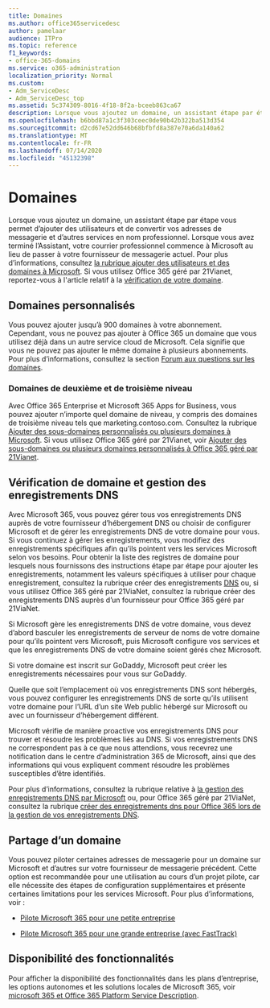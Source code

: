 ```yaml
---
title: Domaines
ms.author: office365servicedesc
author: pamelaar
audience: ITPro
ms.topic: reference
f1_keywords:
- office-365-domains
ms.service: o365-administration
localization_priority: Normal
ms.custom:
- Adm_ServiceDesc
- Adm_ServiceDesc_top
ms.assetid: 5c374309-8016-4f18-8f2a-bceeb863ca67
description: Lorsque vous ajoutez un domaine, un assistant étape par étape vous permet d’ajouter des utilisateurs et de convertir vos adresses de messagerie et d’autres services en nom professionnel. Lorsque vous avez terminé l’Assistant, votre courrier professionnel commence à Microsoft au lieu de passer à votre fournisseur de messagerie actuel. Pour plus d’informations, consultez la rubrique ajouter des utilisateurs et des domaines à Microsoft. Si vous utilisez Office 365 géré par 21Vianet, reportez-vous à l'article relatif à la vérification de votre domaine.
ms.openlocfilehash: b6bbd87a1c3f303ceec0de90b42b322ba513d354
ms.sourcegitcommit: d2cd67e52dd646b68bfbfd8a387e70a6da140a62
ms.translationtype: MT
ms.contentlocale: fr-FR
ms.lasthandoff: 07/14/2020
ms.locfileid: "45132398"
---
```

# <a name="domains"></a>Domaines

Lorsque vous ajoutez un domaine, un assistant étape par étape vous permet d’ajouter des utilisateurs et de convertir vos adresses de messagerie et d’autres services en nom professionnel. Lorsque vous avez terminé l’Assistant, votre courrier professionnel commence à Microsoft au lieu de passer à votre fournisseur de messagerie actuel. Pour plus d’informations, consultez [la rubrique ajouter des utilisateurs et des domaines à Microsoft](https://support.office.com/article/6383f56d-3d09-4dcb-9b41-b5f5a5efd611). Si vous utilisez Office 365 géré par 21Vianet, reportez-vous à l'article relatif à la [vérification de votre domaine](https://docs.microsoft.com/office365/admin/setup/add-domain).
  
## <a name="custom-domains"></a>Domaines personnalisés

Vous pouvez ajouter jusqu’à 900 domaines à votre abonnement. Cependant, vous ne pouvez pas ajouter à Office 365 un domaine que vous utilisez déjà dans un autre service cloud de Microsoft. Cela signifie que vous ne pouvez pas ajouter le même domaine à plusieurs abonnements. Pour plus d’informations, consultez la section [Forum aux questions sur les domaines](https://support.office.com/article/Domains-FAQ-1272bad0-4bd4-4796-8005-67d6fb3afc5a).
  
### <a name="second-and-third-level-domains"></a>Domaines de deuxième et de troisième niveau

Avec Office 365 Enterprise et Microsoft 365 Apps for Business, vous pouvez ajouter n’importe quel domaine de niveau, y compris des domaines de troisième niveau tels que marketing.contoso.com. Consultez la rubrique [Ajouter des sous-domaines personnalisés ou plusieurs domaines à Microsoft](https://docs.microsoft.com/office365/admin/setup/domains-faq). Si vous utilisez Office 365 géré par 21Vianet, voir [Ajouter des sous-domaines ou plusieurs domaines personnalisés à Office 365 géré par 21Vianet](https://docs.microsoft.com/office365/admin/setup/domains-faq).
  
## <a name="domain-verification-and-managing-dns-records"></a>Vérification de domaine et gestion des enregistrements DNS

Avec Microsoft 365, vous pouvez gérer tous vos enregistrements DNS auprès de votre fournisseur d’hébergement DNS ou choisir de configurer Microsoft et de gérer les enregistrements DNS de votre domaine pour vous. Si vous continuez à gérer les enregistrements, vous modifiez des enregistrements spécifiques afin qu’ils pointent vers les services Microsoft selon vos besoins. Pour obtenir la liste des registres de domaine pour lesquels nous fournissons des instructions étape par étape pour ajouter les enregistrements, notamment les valeurs spécifiques à utiliser pour chaque enregistrement, consultez la rubrique créer des enregistrements [DNS](https://docs.microsoft.com/office365/admin/get-help-with-domains/create-dns-records-at-any-dns-hosting-provider) ou, si vous utilisez Office 365 géré par 21ViaNet, consultez la rubrique créer des enregistrements DNS auprès d’un fournisseur pour Office 365 géré par 21ViaNet. 
  
Si Microsoft gère les enregistrements DNS de votre domaine, vous devez d’abord basculer les enregistrements de serveur de noms de votre domaine pour qu’ils pointent vers Microsoft, puis Microsoft configure vos services et que les enregistrements DNS de votre domaine soient gérés chez Microsoft.
  
Si votre domaine est inscrit sur GoDaddy, Microsoft peut créer les enregistrements nécessaires pour vous sur GoDaddy. 
  
Quelle que soit l’emplacement où vos enregistrements DNS sont hébergés, vous pouvez configurer les enregistrements DNS de sorte qu’ils utilisent votre domaine pour l’URL d’un site Web public hébergé sur Microsoft ou avec un fournisseur d’hébergement différent. 
  
Microsoft vérifie de manière proactive vos enregistrements DNS pour trouver et résoudre les problèmes liés au DNS. Si vos enregistrements DNS ne correspondent pas à ce que nous attendions, vous recevrez une notification dans le centre d’administration 365 de Microsoft, ainsi que des informations qui vous expliquent comment résoudre les problèmes susceptibles d’être identifiés.
  
Pour plus d’informations, consultez la rubrique relative à [la gestion des enregistrements DNS par Microsoft](https://docs.microsoft.com/office365/admin/setup/domains-faq) ou, pour Office 365 géré par 21ViaNet, consultez la rubrique [créer des enregistrements dns pour Office 365 lors de la gestion de vos enregistrements DNS](https://docs.microsoft.com/office365/admin/services-in-china/create-dns-records-when-you-manage-your-dns-records).
  
## <a name="sharing-a-domain"></a>Partage d’un domaine

Vous pouvez piloter certaines adresses de messagerie pour un domaine sur Microsoft et d’autres sur votre fournisseur de messagerie précédent. Cette option est recommandée pour une utilisation au cours d’un projet pilote, car elle nécessite des étapes de configuration supplémentaires et présente certaines limitations pour les services Microsoft. Pour plus d’informations, voir :
  
- [Pilote Microsoft 365 pour une petite entreprise](https://support.office.com/article/39cee536-6a03-40cf-b9c1-f301bb6001d7)
    
- [Pilote Microsoft 365 pour une grande entreprise (avec FastTrack)](https://fasttrack.office.com/onboard)
    
## <a name="feature-availability"></a>Disponibilité des fonctionnalités

Pour afficher la disponibilité des fonctionnalités dans les plans d’entreprise, les options autonomes et les solutions locales de Microsoft 365, voir [microsoft 365 et Office 365 Platform Service Description](office-365-platform-service-description.md).
  

